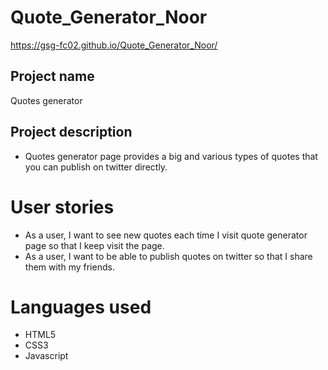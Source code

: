 # Quote_Generator_Noor
https://gsg-fc02.github.io/Quote_Generator_Noor/

## Project name
 Quotes generator

## Project description
- Quotes generator page provides a big and various types of quotes that you can publish on twitter directly.

# User stories
- As a user, I want to see new quotes each time I visit quote generator page so that I keep visit the page.
- As a user, I want to be able to publish quotes on twitter so that I share them with my friends.

# Languages used
- HTML5
- CSS3
- Javascript


